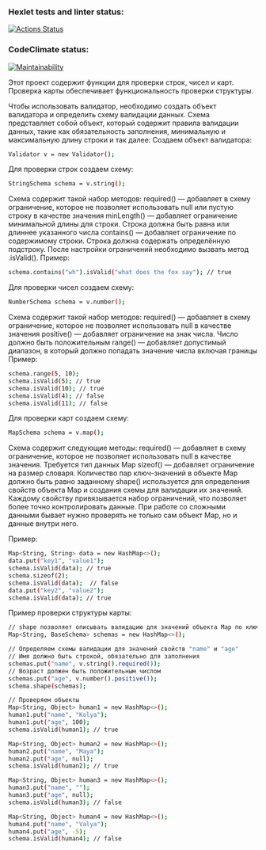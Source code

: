 ### Hexlet tests and linter status:
[![Actions Status](https://github.com/smyslovsv/java-project-78/workflows/hexlet-check/badge.svg)](https://github.com/smyslovsv/java-project-78/actions)
### CodeClimate status:
[![Maintainability](https://api.codeclimate.com/v1/badges/dc46a414fbccde44d076/maintainability)](https://codeclimate.com/github/smyslovsv/java-project-78/maintainability)

Этот проект содержит функции для проверки строк, чисел и карт. Проверка карты обеспечивает функциональность проверки структуры.

Чтобы использовать валидатор, необходимо создать объект валидатора и определить схему валидации данных.
Схема представляет собой объект, который содержит правила валидации данных, такие как обязательность заполнения,
минимальную и максимальную длину строки и так далее:
Создаем объект валидатора:
```sh
Validator v = new Validator();
```

Для проверки строк создаем схему:
```sh
StringSchema schema = v.string();
```
Схема содержит такой набор методов:
required() — добавляет в схему ограничение, которое не позволяет использовать null или пустую строку в качестве значения
minLength() — добавляет ограничение минимальной длины для строки. Строка должна быть равна или длиннее указанного числа
contains() — добавляет ограничение по содержимому строки. Строка должна содержать определённую подстроку.
После настройки ограничений необходимо вызвать метод .isValid().
Пример:
```sh
schema.contains("wh").isValid("what does the fox say"); // true
```
Для проверки чисел создаем схему:
```sh
NumberSchema schema = v.number();
```
Схема содержит такой набор методов:
required() — добавляет в схему ограничение, которое не позволяет использовать null в качестве значения
positive() — добавляет ограничение на знак числа. Число должно быть положительным
range() — добавляет допустимый диапазон, в который должно попадать значение числа включая границы
Пример:
```sh
schema.range(5, 10);
schema.isValid(5); // true
schema.isValid(10); // true
schema.isValid(4); // false
schema.isValid(11); // false
```
Для проверки карт создаем схему:
```sh
MapSchema schema = v.map();
```
Схема содержит следующие методы:
required() — добавляет в схему ограничение, которое не позволяет использовать null в качестве значения. Требуется тип данных Map
sizeof() — добавляет ограничение на размер словаря. Количество пар ключ-значений в объекте Map должно быть равно заданному
shape() используется для определения свойств объекта Map и создания схемы для валидации их значений.
Каждому свойству привязывается набор ограничений, что позволяет более точно контролировать данные.
При работе со сложными данными бывает нужно проверять не только сам объект Map, но и данные внутри него.

Пример:
```sh
Map<String, String> data = new HashMap<>();
data.put("key1", "value1");
schema.isValid(data); // true
schema.sizeof(2);
schema.isValid(data);  // false
data.put("key2", "value2");
schema.isValid(data); // true
```
Пример проверки структуры карты:
```sh
// shape позволяет описывать валидацию для значений объекта Map по ключам
Map<String, BaseSchema> schemas = new HashMap<>();

// Определяем схемы валидации для значений свойств "name" и "age"
// Имя должно быть строкой, обязательно для заполнения
schemas.put("name", v.string().required());
// Возраст должен быть положительным числом
schemas.put("age", v.number().positive());
schema.shape(schemas);

// Проверяем объекты
Map<String, Object> human1 = new HashMap<>();
human1.put("name", "Kolya");
human1.put("age", 100);
schema.isValid(human1); // true

Map<String, Object> human2 = new HashMap<>();
human2.put("name", "Maya");
human2.put("age", null);
schema.isValid(human2); // true

Map<String, Object> human3 = new HashMap<>();
human3.put("name", "");
human3.put("age", null);
schema.isValid(human3); // false

Map<String, Object> human4 = new HashMap<>();
human4.put("name", "Valya");
human4.put("age", -5);
schema.isValid(human4); // false
```
